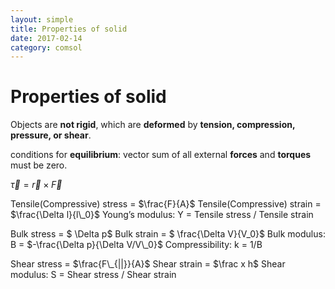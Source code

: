 ```yaml
---
layout: simple
title: Properties of solid
date: 2017-02-14
category: comsol
---
```

# Properties of solid
<script type="text/x-mathjax-config">MathJax.Hub.Config({tex2jax: {inlineMath:[['$','$']]}});</script>
<script type="text/javascript" src="http://cdn.mathjax.org/mathjax/latest/MathJax.js?config=TeX-AMS-MML_HTMLorMML"></script>

Objects are **not rigid**, which are **deformed** by **tension, compression, pressure, or shear**.

conditions for **equilibrium**: vector sum of all external **forces** and **torques** must be zero.

$\vec \tau = \vec r \times \vec F$

Tensile(Compressive) stress = $\frac{F}{A}$
Tensile(Compressive) strain = $\frac{\Delta l}{l\_0}$
Young’s modulus: Y = Tensile stress / Tensile strain

Bulk stress = $ \Delta p$
Bulk strain = $ \frac{\Delta V}{V\_0}$
Bulk modulus: B = $-\frac{\Delta p}{\Delta V/V\_0}$
Compressibility: k = 1/B

Shear stress = $\frac{F\_{||}}{A}$
Shear strain = $\frac x h$
Shear modulus: S = Shear stress / Shear strain